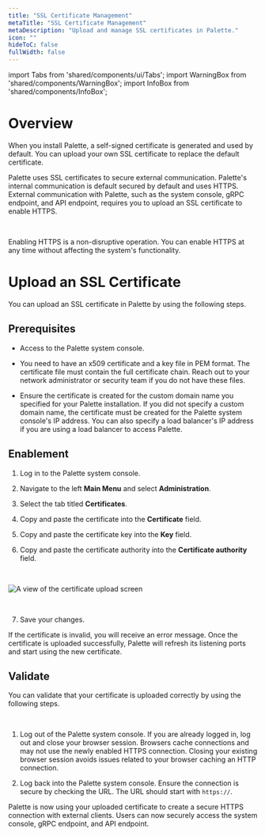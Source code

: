 ```yaml
---
title: "SSL Certificate Management"
metaTitle: "SSL Certificate Management"
metaDescription: "Upload and manage SSL certificates in Palette."
icon: ""
hideToC: false
fullWidth: false
---
```


import Tabs from 'shared/components/ui/Tabs';
import WarningBox from 'shared/components/WarningBox';
import InfoBox from 'shared/components/InfoBox';

# Overview

When you install Palette, a self-signed certificate is generated and used by default. You can upload your own SSL certificate to replace the default certificate.

Palette uses SSL certificates to secure external communication. Palette's internal communication is default secured by default and uses HTTPS. External communication with Palette, such as the system console, gRPC endpoint, and API endpoint, requires you to upload an SSL certificate to enable HTTPS. 

<br />

<InfoBox>

Enabling HTTPS is a non-disruptive operation. You can enable HTTPS at any time without affecting the system's functionality.

</InfoBox>


# Upload an SSL Certificate

You can upload an SSL certificate in Palette by using the following steps.


## Prerequisites

- Access to the Palette system console.


- You need to have an x509 certificate and a key file in PEM format. The certificate file must contain the full certificate chain. Reach out to your network administrator or security team if you do not have these files.


- Ensure the certificate is created for the custom domain name you specified for your Palette installation. If you did not specify a custom domain name, the certificate must be created for the Palette system console's IP address. You can also specify a load balancer's IP address if you are using a load balancer to access Palette.
 

## Enablement

1. Log in to the Palette system console.


2. Navigate to the left **Main Menu** and select **Administration**.


3. Select the tab titled **Certificates**.


4. Copy and paste the certificate into the **Certificate** field.


5. Copy and paste the certificate key into the **Key** field.


6. Copy and paste the certificate authority into the **Certificate authority** field.


  <br />

  ![A view of the certificate upload screen](/enterprise-version_ssl-certificate-upload.png)

<br />

7. Save your changes. 

If the certificate is invalid, you will receive an error message. Once the certificate is uploaded successfully, Palette will refresh its listening ports and start using the new certificate.


## Validate

You can validate that your certificate is uploaded correctly by using the following steps.

<br />


1. Log out of the Palette system console. If you are already logged in, log out and close your browser session. Browsers cache connections and may not use the newly enabled HTTPS connection. Closing your existing browser session avoids issues related to your browser caching an HTTP connection.


2. Log back into the Palette system console. Ensure the connection is secure by checking the URL. The URL should start with `https://`.


Palette is now using your uploaded certificate to create a secure HTTPS connection with external clients. Users can now securely access the system console, gRPC endpoint, and API endpoint.

<br />

<br />
